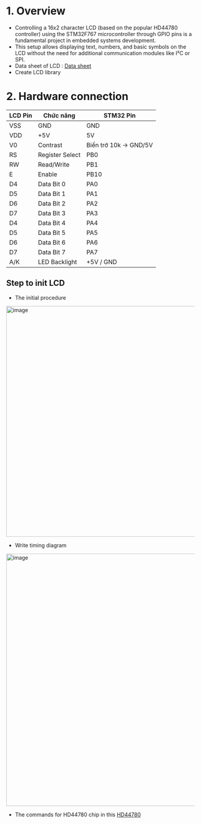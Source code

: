 # 1. Overview 

- Controlling a 16x2 character LCD (based on the popular HD44780 controller) using the STM32F767 microcontroller through GPIO pins is a fundamental project in embedded systems development.
- This setup allows displaying text, numbers, and basic symbols on the LCD without the need for additional communication modules like I²C or SPI.
- Data sheet of LCD : [Data sheet](https://cdn-shop.adafruit.com/datasheets/TC1602A-01T.pdf)
- Create LCD  library 

# 2. Hardware connection
| LCD Pin | Chức năng       | STM32 Pin  |
|---------|-----------------|-------------------|
| VSS     | GND             | GND               |
| VDD     | +5V             | 5V                |
| V0      | Contrast        | Biến trở 10k → GND/5V |
| RS      | Register Select | PB0               |
| RW      | Read/Write      | PB1               |  
| E       | Enable          | PB10              |
| D4      | Data Bit 0      | PA0               |
| D5      | Data Bit 1      | PA1               |
| D6      | Data Bit 2      | PA2               |
| D7      | Data Bit 3      | PA3               |
| D4      | Data Bit 4      | PA4               |
| D5      | Data Bit 5      | PA5               |
| D6      | Data Bit 6      | PA6               |
| D7      | Data Bit 7      | PA7               |
| A/K     | LED Backlight   | +5V / GND         |

## Step to init LCD 

- The initial procedure

<img width="632" height="616" alt="image" src="https://github.com/user-attachments/assets/b62e3bc9-d5f0-4ce8-9be6-c6dcb9acba9e" />


- Write timing diagram

<img width="866" height="674" alt="image" src="https://github.com/user-attachments/assets/a8cf1c40-26ab-457c-9963-55e1c25e6ff6" />

- The commands for HD44780 chip in this [HD44780](http://www.dinceraydin.com/lcd/commands.htm)
